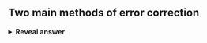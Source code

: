 ## Two main methods of error correction
<details>
<summary><b>Reveal answer</b></summary>
Reverse Error Correction, when received<br>Forward Error Correction, when sending (adding redundancy)
</details>
